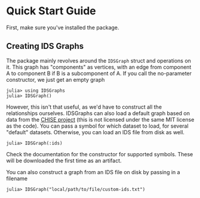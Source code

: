 # Quick Start Guide
First, make sure you've installed the package.

## Creating IDS Graphs
The package mainly revolves around the `IDSGraph` struct and operations on it. This graph has "components" as vertices, with an edge from component A to component B if B is a subcomponent of A. If you call the no-parameter constructor, we just get an empty graph
```@example
julia> using IDSGraphs
julia> IDSGraph()
```

However, this isn't that useful, as we'd have to construct all the relationships ourselves. IDSGraphs can also load a default graph based on data from the [CHISE project](http://www.chise.org/) (this is not licensed under the same MIT license as the code). You can pass a symbol for which dataset to load, for several "default" datasets. Otherwise, you can load an IDS file from disk as well.
```@example
julia> IDSGraph(:ids)
```
Check the documentation for the constructor for supported symbols. These will be downloaded the first time as an artifact.

You can also construct a graph from an IDS file on disk by passing in a filename
```julia-repl
julia> IDSGraph("local/path/to/file/custom-ids.txt")
```
